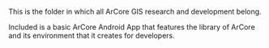 This is the folder in which all ArCore GIS research and development belong.

Included is a basic ArCore Android App that features the library of ArCore and its environment that it creates for developers.
